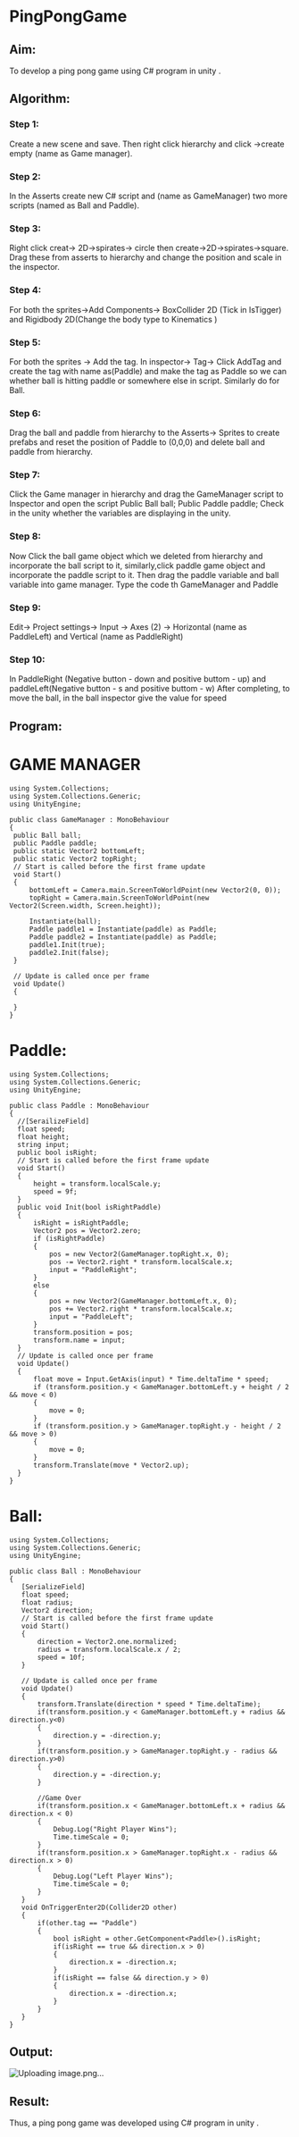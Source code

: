 # PingPongGame

## Aim:

To develop a ping pong game using C# program in unity .

## Algorithm:
### Step 1:
Create a new scene and save. Then right click hierarchy and click ->create empty (name as Game manager).
### Step 2:
In the Asserts create new C# script and (name as GameManager) two more scripts (named as Ball and Paddle).
### Step 3:
Right click creat-> 2D->spirates-> circle then create->2D->spirates->square. Drag these from asserts to hierarchy and change the position and scale in the inspector.
### Step 4:
For both the sprites->Add Components-> BoxCollider 2D (Tick in IsTigger) and Rigidbody 2D(Change the body type to Kinematics )
### Step 5:
For both the sprites -> Add the tag. In inspector-> Tag-> Click AddTag and create the tag with name as(Paddle) and make the tag as Paddle so we can whether ball is hitting paddle or somewhere else in script. Similarly do for Ball.
### Step 6:
Drag the ball and paddle from hierarchy to the Asserts-> Sprites to create prefabs and reset the position of Paddle to (0,0,0) and delete ball and paddle from hierarchy.
### Step 7:
Click the Game manager in hierarchy and drag the GameManager script to Inspector and open the script
Public Ball ball;
Public Paddle paddle;
Check in the unity whether the variables are displaying in the unity.
### Step 8:
Now Click the ball game object which we deleted from hierarchy and incorporate the ball script to it, similarly,click paddle game object and incorporate the paddle script to it. Then drag the paddle variable and ball variable into game manager.
Type the code th GameManager and Paddle
### Step 9:
Edit-> Project settings-> Input -> Axes (2) -> Horizontal (name as PaddleLeft) and Vertical (name as PaddleRight)
### Step 10:
In PaddleRight (Negative button - down and positive buttom - up) and paddleLeft(Negative button - s and positive buttom - w)
 After completing, to move the ball, in the ball inspector give the value for speed
 
 ## Program:
 # GAME MANAGER 
 
 ```
 using System.Collections;
using System.Collections.Generic;
using UnityEngine;

public class GameManager : MonoBehaviour
{
  public Ball ball;
  public Paddle paddle;
  public static Vector2 bottomLeft;
  public static Vector2 topRight;
  // Start is called before the first frame update
  void Start()
  {
      bottomLeft = Camera.main.ScreenToWorldPoint(new Vector2(0, 0));
      topRight = Camera.main.ScreenToWorldPoint(new Vector2(Screen.width, Screen.height));

      Instantiate(ball);
      Paddle paddle1 = Instantiate(paddle) as Paddle;
      Paddle paddle2 = Instantiate(paddle) as Paddle;
      paddle1.Init(true);
      paddle2.Init(false);
  }

  // Update is called once per frame
  void Update()
  {
      
  }
}
```
# Paddle:
```
using System.Collections;
using System.Collections.Generic;
using UnityEngine;

public class Paddle : MonoBehaviour
{
  //[SerailizeField]
  float speed;
  float height;
  string input;
  public bool isRight;
  // Start is called before the first frame update
  void Start()
  {
      height = transform.localScale.y;
      speed = 9f;
  }
  public void Init(bool isRightPaddle)
  {
      isRight = isRightPaddle;
      Vector2 pos = Vector2.zero;
      if (isRightPaddle)
      {
          pos = new Vector2(GameManager.topRight.x, 0);
          pos -= Vector2.right * transform.localScale.x;
          input = "PaddleRight";
      }
      else
      {
          pos = new Vector2(GameManager.bottomLeft.x, 0);
          pos += Vector2.right * transform.localScale.x;
          input = "PaddleLeft";
      }
      transform.position = pos;
      transform.name = input;
  }
  // Update is called once per frame
  void Update()
  {
      float move = Input.GetAxis(input) * Time.deltaTime * speed;
      if (transform.position.y < GameManager.bottomLeft.y + height / 2 && move < 0)
      {
          move = 0;
      }
      if (transform.position.y > GameManager.topRight.y - height / 2 && move > 0)
      {
          move = 0;
      }
      transform.Translate(move * Vector2.up);
  }
}
```
# Ball:
```
using System.Collections;
using System.Collections.Generic;
using UnityEngine;

public class Ball : MonoBehaviour
{
   [SerializeField]
   float speed;
   float radius;
   Vector2 direction;
   // Start is called before the first frame update
   void Start()
   {
       direction = Vector2.one.normalized;
       radius = transform.localScale.x / 2;
       speed = 10f;
   }

   // Update is called once per frame
   void Update()
   {
       transform.Translate(direction * speed * Time.deltaTime);
       if(transform.position.y < GameManager.bottomLeft.y + radius && direction.y<0)
       {
           direction.y = -direction.y;
       }
       if(transform.position.y > GameManager.topRight.y - radius && direction.y>0)
       {
           direction.y = -direction.y;
       }

       //Game Over
       if(transform.position.x < GameManager.bottomLeft.x + radius && direction.x < 0)
       {
           Debug.Log("Right Player Wins");
           Time.timeScale = 0;
       }
       if(transform.position.x > GameManager.topRight.x - radius && direction.x > 0)
       {
           Debug.Log("Left Player Wins");
           Time.timeScale = 0;
       }
   }
   void OnTriggerEnter2D(Collider2D other)
   {
       if(other.tag == "Paddle")
       {
           bool isRight = other.GetComponent<Paddle>().isRight;
           if(isRight == true && direction.x > 0)
           {
               direction.x = -direction.x;
           }
           if(isRight == false && direction.y > 0)
           {
               direction.x = -direction.x;
           }
       }
   }
}
```

 ## Output:
 ![Uploading image.png…]()

 
 ## Result:
 Thus, a ping pong game was developed using C# program in unity .

